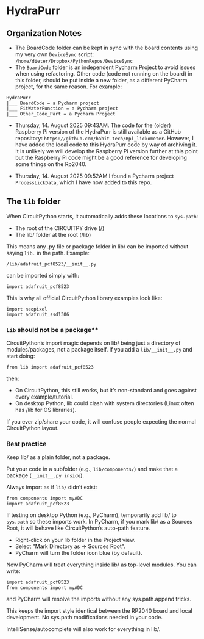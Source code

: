 # HydraPurr

## Organization Notes

+ The BoardCode folder can be kept in sync with the board contents using my very own `DeviceSync` script: `/home/dieter/Dropbox/PythonRepos/DeviceSync`
+ The `BoardCode` folder is an independent Pycharm Project to avoid issues when using refactoring. Other code (code not running on the board) in this folder, should be put inside a new folder, as a different PyCharm project, for the same reason. For example:

````
HydraPurr
|___ BoardCode = a Pycharm project
|___ FitWaterFunction = a Pycharm project
|___ Other_Code_Part = a Pycharm Project

````

+ Thursday, 14. August 2025 09:43AM. The code for the (older) Raspberry Pi version of the HydraPurr is still available as a GitHub repository:
`https://github.com/habit-tech/Rpi_lickometer`. However, I have  added the local code to this HydraPurr code by way of archiving it. It is unlikely we will develop the Raspberry Pi version further at this point but the Raspberry Pi code might be a good reference for developing some things on the Rp2040.

+ Thursday, 14. August 2025 09:52AM I found a Pycharm project `ProcessLickData`, which I have now added to this repo.

## The `lib` folder

When CircuitPython starts, it automatically adds these locations to `sys.path`:

+ The root of the CIRCUITPY drive (/)
+ The lib/ folder at the root (/lib)

This means any .py file or package folder in lib/ can be imported without saying `lib.` in the path. Example:

```
/lib/adafruit_pcf8523/__init__.py
```

can be imported simply with:

```
import adafruit_pcf8523
```

This is why all official CircuitPython library examples look like:

```
import neopixel
import adafruit_ssd1306
```

### `Lib` should not be a package**

CircuitPython’s import magic depends on lib/ being just a directory of modules/packages, not a package itself.
If you add a `lib/__init__.py` and start doing:

```
from lib import adafruit_pcf8523
```

then:

+ On CircuitPython, this still works, but it’s non-standard and goes against every example/tutorial.
+ On desktop Python, lib could clash with system directories (Linux often has /lib for OS libraries).

If you ever zip/share your code, it will confuse people expecting the normal CircuitPython layout.

### Best practice

Keep lib/ as a plain folder, not a package.

Put your code in a subfolder (e.g., `lib/components/`) and make that a package (`__init__.py inside`).

Always import as if `lib/` didn’t exist:

```
from components import myADC
import adafruit_pcf8523
```

If testing on desktop Python (e.g., PyCharm), temporarily add lib/ to `sys.path` so these imports work. In PyCharm, if you mark lib/ as a Sources Root, it will behave like CircuitPython’s auto-path feature.


+ Right-click on your lib folder in the Project view.
+ Select "Mark Directory as → Sources Root".
+ PyCharm will turn the folder icon blue (by default).

Now PyCharm will treat everything inside lib/ as top-level modules.
You can write:

```
import adafruit_pcf8523
from components import myADC
```

and PyCharm will resolve the imports without any sys.path.append tricks.

This keeps the import style identical between the RP2040 board and local development. No sys.path modifications needed in your code.

IntelliSense/autocomplete will also work for everything in lib/.
